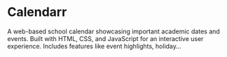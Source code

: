 # Calendarr
A web-based school calendar showcasing important academic dates and events. Built with HTML, CSS, and JavaScript for an interactive user experience. Includes features like event highlights, holiday…
